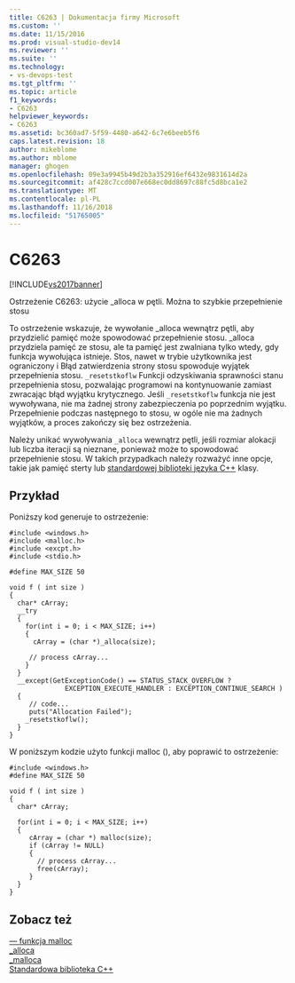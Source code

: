 ```yaml
---
title: C6263 | Dokumentacja firmy Microsoft
ms.custom: ''
ms.date: 11/15/2016
ms.prod: visual-studio-dev14
ms.reviewer: ''
ms.suite: ''
ms.technology:
- vs-devops-test
ms.tgt_pltfrm: ''
ms.topic: article
f1_keywords:
- C6263
helpviewer_keywords:
- C6263
ms.assetid: bc360ad7-5f59-4480-a642-6c7e6beeb5f6
caps.latest.revision: 18
author: mikeblome
ms.author: mblome
manager: ghogen
ms.openlocfilehash: 09e3a9945b49d2b3a352916ef6432e9831614d2a
ms.sourcegitcommit: af428c7ccd007e668ec0dd8697c88fc5d8bca1e2
ms.translationtype: MT
ms.contentlocale: pl-PL
ms.lasthandoff: 11/16/2018
ms.locfileid: "51765005"
---
```

# <a name="c6263"></a>C6263
[!INCLUDE[vs2017banner](../includes/vs2017banner.md)]

Ostrzeżenie C6263: użycie _alloca w pętli. Można to szybkie przepełnienie stosu  
  
 To ostrzeżenie wskazuje, że wywołanie _alloca wewnątrz pętli, aby przydzielić pamięć może spowodować przepełnienie stosu. _alloca przydziela pamięć ze stosu, ale ta pamięć jest zwalniana tylko wtedy, gdy funkcja wywołująca istnieje. Stos, nawet w trybie użytkownika jest ograniczony i Błąd zatwierdzenia strony stosu spowoduje wyjątek przepełnienia stosu. `_resetstkoflw` Funkcji odzyskiwania sprawności stanu przepełnienia stosu, pozwalając programowi na kontynuowanie zamiast zwracając błąd wyjątku krytycznego. Jeśli `_resetstkoflw` funkcja nie jest wywoływana, nie ma żadnej strony zabezpieczenia po poprzednim wyjątku. Przepełnienie podczas następnego to stosu, w ogóle nie ma żadnych wyjątków, a proces zakończy się bez ostrzeżenia.  
  
 Należy unikać wywoływania `_alloca` wewnątrz pętli, jeśli rozmiar alokacji lub liczba iteracji są nieznane, ponieważ może to spowodować przepełnienie stosu. W takich przypadkach należy rozważyć inne opcje, takie jak pamięć sterty lub [standardowej biblioteki języka C++](http://msdn.microsoft.com/library/a37d3ba3-58af-47c7-9ee2-441ccd7b77ee) klasy.  
  
## <a name="example"></a>Przykład  
 Poniższy kod generuje to ostrzeżenie:  
  
```  
#include <windows.h>  
#include <malloc.h>  
#include <excpt.h>  
#include <stdio.h>  
  
#define MAX_SIZE 50  
  
void f ( int size )  
{  
  char* cArray;  
  __try  
  {  
    for(int i = 0; i < MAX_SIZE; i++)  
    {  
      cArray = (char *)_alloca(size);  
  
     // process cArray...  
    }  
  }  
  __except(GetExceptionCode() == STATUS_STACK_OVERFLOW ?   
              EXCEPTION_EXECUTE_HANDLER : EXCEPTION_CONTINUE_SEARCH )  
  {  
     // code...  
     puts("Allocation Failed");  
    _resetstkoflw();  
  }  
}  
```  
  
 W poniższym kodzie użyto funkcji malloc (), aby poprawić to ostrzeżenie:  
  
```  
#include <windows.h>  
#define MAX_SIZE 50  
  
void f ( int size )  
{  
  char* cArray;  
  
  for(int i = 0; i < MAX_SIZE; i++)  
  {  
     cArray = (char *) malloc(size);  
     if (cArray != NULL)  
     {  
       // process cArray...  
       free(cArray);  
     }  
  }  
}  
```  
  
## <a name="see-also"></a>Zobacz też  
 [— funkcja malloc](http://msdn.microsoft.com/library/144fcee2-be34-4a03-bb7e-ed6d4b99eea0)   
 [_alloca](http://msdn.microsoft.com/library/74488eb1-b71f-4515-88e1-cdd03b6f8225)   
 [_malloca](http://msdn.microsoft.com/library/293992df-cfca-4bc9-b313-0a733a6bb936)   
 [Standardowa biblioteka C++](http://msdn.microsoft.com/library/a37d3ba3-58af-47c7-9ee2-441ccd7b77ee)



